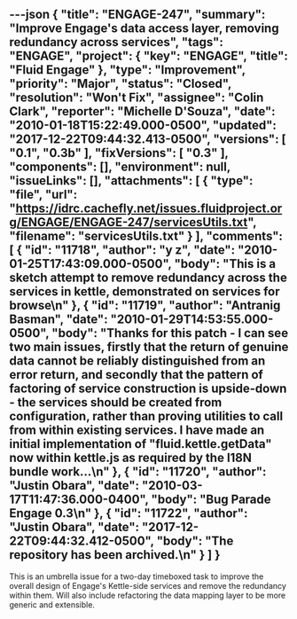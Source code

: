 ---json
{
  "title": "ENGAGE-247",
  "summary": "Improve Engage's data access layer, removing redundancy across services",
  "tags": "ENGAGE",
  "project": {
    "key": "ENGAGE",
    "title": "Fluid Engage"
  },
  "type": "Improvement",
  "priority": "Major",
  "status": "Closed",
  "resolution": "Won't Fix",
  "assignee": "Colin Clark",
  "reporter": "Michelle D'Souza",
  "date": "2010-01-18T15:22:49.000-0500",
  "updated": "2017-12-22T09:44:32.413-0500",
  "versions": [
    "0.1",
    "0.3b"
  ],
  "fixVersions": [
    "0.3"
  ],
  "components": [],
  "environment": null,
  "issueLinks": [],
  "attachments": [
    {
      "type": "file",
      "url": "https://idrc.cachefly.net/issues.fluidproject.org/ENGAGE/ENGAGE-247/servicesUtils.txt",
      "filename": "servicesUtils.txt"
    }
  ],
  "comments": [
    {
      "id": "11718",
      "author": "y z",
      "date": "2010-01-25T17:43:09.000-0500",
      "body": "This is a sketch attempt to remove redundancy across the services in kettle, demonstrated on services for browse\n"
    },
    {
      "id": "11719",
      "author": "Antranig Basman",
      "date": "2010-01-29T14:53:55.000-0500",
      "body": "Thanks for this patch - I can see two main issues, firstly that the return of genuine data cannot be reliably distinguished from an error return, and secondly that the pattern of factoring of service construction is upside-down - the services should be created from configuration, rather than proving utilities to call from within existing services. I have made an initial implementation of \"fluid.kettle.getData\" now within kettle.js as required by the I18N bundle work...\n"
    },
    {
      "id": "11720",
      "author": "Justin Obara",
      "date": "2010-03-17T11:47:36.000-0400",
      "body": "Bug Parade Engage 0.3\n"
    },
    {
      "id": "11722",
      "author": "Justin Obara",
      "date": "2017-12-22T09:44:32.412-0500",
      "body": "The repository has been archived.\n"
    }
  ]
}
---
This is an umbrella issue for a two-day timeboxed task to improve the overall design of Engage's Kettle-side services and remove the redundancy within them. Will also include refactoring the data mapping layer to be more generic and extensible.

        